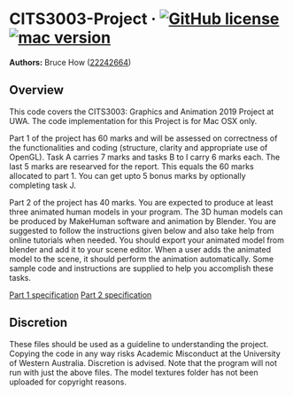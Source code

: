 # CITS3003-Project &middot; [![GitHub license](https://img.shields.io/badge/license-MIT-blue.svg)](https://github.com/brucehow/CITS3003-Project/blob/master/LICENSE) [![mac version](https://img.shields.io/badge/macOS-10.12.6-blue.svg)]()
<b>Authors:</b> Bruce How ([22242664](https://github.com/brucehow/))

## Overview
This code covers the CITS3003: Graphics and Animation 2019 Project at UWA. 
The code implementation for this Project is for Mac OSX only.

Part 1 of the project has 60 marks and will be assessed on correctness of the functionalities and coding (structure, clarity and appropriate use of OpenGL). Task A carries 7 marks and tasks B to I carry 6 marks each. The last 5 marks are researved for the report. This equals the 60 marks allocated to part 1. You can get upto 5 bonus marks by optionally completing task J.

Part 2 of the project has 40 marks. You are expected to produce at least three animated human models in your program. The 3D human models can be produced by MakeHuman software and animation by Blender. You are suggested to follow the instructions given below and also take help from online tutorials when needed. You should export your animated model from blender and add it to your scene editor. When a user adds the animated model to the scene, it should perform the animation automatically. Some sample code and instructions are supplied to help you accomplish these tasks.

[Part 1 specification](http://teaching.csse.uwa.edu.au/units/CITS3003/labsheet.php?fname=project-2019/project-part1) [Part 2 specification](http://teaching.csse.uwa.edu.au/units/CITS3003/labsheet.php?fname=project-2019/project-part2)

## Discretion
These files should be used as a guideline to understanding the project. Copying the code in any way risks Academic Misconduct at the University of Western Australia. Discretion is advised. Note that the program will not run with just the above files. The model textures folder has not been uploaded for copyright reasons.
